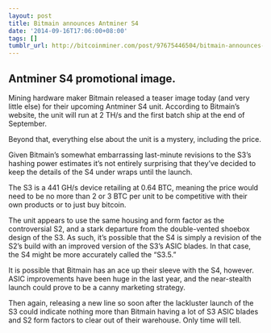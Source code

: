 ```yaml
---
layout: post
title: Bitmain announces Antminer S4
date: '2014-09-16T17:06:00+08:00'
tags: []
tumblr_url: http://bitcoinminer.com/post/97675446504/bitmain-announces-antminer-s4
---
```



<h2>Antminer S4 promotional image.</h2>

<p>Mining hardware maker Bitmain released a teaser image today (and very little else) for their upcoming Antminer S4 unit. According to Bitmain’s website, the unit will run at 2 TH/s and the first batch ship at the end of September. <p>

<p>Beyond that, everything else about the unit is a mystery, including the price.<p>

<p>Given Bitmain’s somewhat embarrassing last-minute revisions to the S3’s hashing power estimates it’s not entirely surprising that they’ve decided to keep the details of the S4 under wraps until the launch. <p>

<p>The S3 is a 441 GH/s device retailing at 0.64 BTC, meaning the price would need to be no more than 2 or 3 BTC per unit to be competitive with their own products or to just buy bitcoin.<p>

<p>The unit appears to use the same housing and form factor as the controversial S2, and a stark departure from the double-vented shoebox design of the S3. As such, it’s possible that the S4 is simply a revision of the S2’s build with an improved version of the S3’s ASIC blades. In that case, the S4 might be more accurately called the “S3.5.”<p>

<p>It is possible that Bitmain has an ace up their sleeve with the S4, however. ASIC improvements have been huge in the last year, and the near-stealth launch could prove to be a canny marketing strategy. <p>

<p>Then again, releasing a new line so soon after the lackluster launch of the S3 could indicate nothing more than Bitmain having a lot of S3 ASIC blades and S2 form factors to clear out of their warehouse. Only time will tell.<p>
